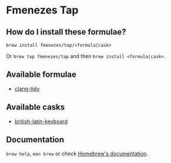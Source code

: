 # Fmenezes Tap

## How do I install these formulae?

`brew install fmenezes/tap/<formula|cask>`

Or `brew tap fmenezes/tap` and then `brew install <formula|cask>`.

## Available formulae
- [clang-tidy](https://clang.llvm.org/extra/clang-tidy)

## Available casks
- [british-latin-keyboard](https://github.com/fmenezes/british-macos-custom-keyboard-layout)

## Documentation

`brew help`, `man brew` or check [Homebrew's documentation](https://docs.brew.sh).
